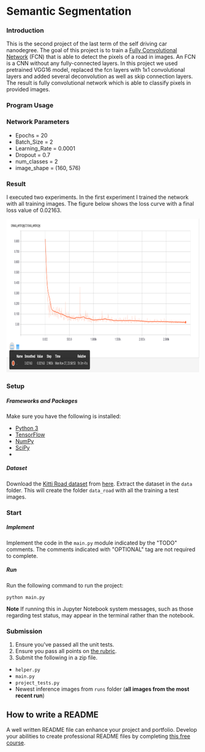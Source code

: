 # Semantic Segmentation

### Introduction
This is the second project of the last term of the self driving car nanodegree. The goal of this project is to train a [Fully Convolutional Network](https://arxiv.org/abs/1411.4038) (FCN) that is able to detect the pixels of a road in images. 
An FCN is a CNN without any fully-connected layers. In this project we used pretrained VGG16 model, replaced the fcn layers with 1x1 convolutional layers and added several deconvolution as well as skip connection layers. The result is fully convolutional network which is able to classify pixels in provided images.

### Program Usage

### Network Parameters
- Epochs = 20
- Batch_Size = 2
- Learning_Rate = 0.0001
- Dropout = 0.7
- num_classes = 2
- image_shape = (160, 576)

### Result
I executed two experiments. In the first experiment I trained the network with all training images. The figure below shows the loss curve with a final loss value of 0.02163.

<a href="url"><img src="./images/cross_entropy1.png" height="400" width="1024" ></a>

### Setup

##### Frameworks and Packages
Make sure you have the following is installed:
 - [Python 3](https://www.python.org/)
 - [TensorFlow](https://www.tensorflow.org/)
 - [NumPy](http://www.numpy.org/)
 - [SciPy](https://www.scipy.org/)
 - 
##### Dataset
Download the [Kitti Road dataset](http://www.cvlibs.net/datasets/kitti/eval_road.php) from [here](http://www.cvlibs.net/download.php?file=data_road.zip).  Extract the dataset in the `data` folder.  This will create the folder `data_road` with all the training a test images.

### Start
##### Implement
Implement the code in the `main.py` module indicated by the "TODO" comments.
The comments indicated with "OPTIONAL" tag are not required to complete.
##### Run
Run the following command to run the project:
```
python main.py
```
**Note** If running this in Jupyter Notebook system messages, such as those regarding test status, may appear in the terminal rather than the notebook.

### Submission
1. Ensure you've passed all the unit tests.
2. Ensure you pass all points on [the rubric](https://review.udacity.com/#!/rubrics/989/view).
3. Submit the following in a zip file.
 - `helper.py`
 - `main.py`
 - `project_tests.py`
 - Newest inference images from `runs` folder  (**all images from the most recent run**)
 
 ## How to write a README
A well written README file can enhance your project and portfolio.  Develop your abilities to create professional README files by completing [this free course](https://www.udacity.com/course/writing-readmes--ud777).
